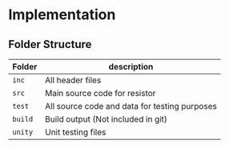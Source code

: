 # Implementation

## Folder Structure
Folder        | description
--------------| ----------------------------------------------
`inc`         | All header files
`src`         | Main source code for resistor
`test`        | All source code and data for testing purposes
`build`       | Build output (Not included in git)
`unity`       | Unit testing files
